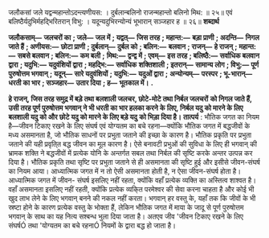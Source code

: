  

जलौकसां जले यद्वन्महान्तोऽदन्त्यणीयस: । दुर्बलान्बलिनो राजन्महान्तो बलिनो मिथ: ॥ २५॥ एवं बलिष्ठैर्यदुभिर्महद्भिरितरान् विभु: । यदून्यदुभिरन्योन्यं भूभारान् सञ्जहार ह ॥ २६॥ **शब्दार्थ** 

**जलौकसाम्—** **जलचरों का** **; जले—** **जल में** **; यद्वत्—** **जिस तरह** **; महान्त:—** **बड़ा प्राणी** **; अदन्ति—** **निगल जाते हैं** **; अणीयस:—** **छोटा प्राणी** **; दुर्बलान्—** **दुर्बल को** **; बलिन:—** **बलवान** **; राजन्—** **हे राजन्** **; महान्त:—** **सबसे बलवान** **; बलिन:—** **कम बली** **;** **मिथ:—** **द्वन्द्व में** **; एवम्—** **इस तरह** **; बलिष्ठै:—** **सर्वाधिक बलवान द्वारा** **; यदुभि:—** **यदुवंशियों द्वारा** **; महद्भि:—** **सर्वाधिक** **शक्तिशाली** **; इतरान्—** **सामान्य लोग** **; विभु:—** **पूर्ण पुरुषोत्तम भगवान्** **; यदून्—** **सारे यदुवंशियों** **; यदुभि:—** **यदुओं द्वारा** **;** **अन्योन्यम्—** **परस्पर** **; भू-भारान्—** **धरती का भार** **; सञ्जहार—** **उतार दिया** **; ह—** **भूतकाल में।** **.** 

**हे राजन्, जिस तरह समुद्र में बड़े तथा बलशाली जलचर, छोटे-मोटे तथा निर्बल जलचरों** **को निगल जाते हैं, उसी तरह पूर्ण पुरुषोत्तम भगवान् ने भी धरती का भार हलका करने के** **लिए, निर्बल यदु को मारने के लिए बलशाली यदु को और छोटे यदु को मारने के लिए बड़े यदु** **को भिड़ा दिया है।** **तात्पर्य** : भौतिक जगत का नियम है—जीवन टिकाए रखने के लिए संघर्ष एवं योग्यतम का बचे रहना—क्योंकि भौतिक जगत में बद्धजीवों के मध्य असमानता है, जो भौतिक साधनों पर प्रभुता जताने की इच्छा के कारण है। भौतिक प्रकृति पर प्रभुता जताने की यही प्रवृति्त बद्ध जीवन का मूल कारण है। ऐसे बनावटी प्रभुओं की सुविधा के लिए ही भगवान् की भ्रामक शक्ति ने बद्धजीवों में प्रत्येक योनि के अन्तर्गत सबल तथा निर्बल की सृष्टि करके अन्तर उत्पन्न कर दिया है। भौतिक प्रकृति तथा सृष्टि पर प्रभुता जताने से ही असमानता की सृष्टि हुई और इसीसे जीवन-संघर्ष का नियम आया। आध्यात्मिक जगत में न तो ऐसी असमानता होती है, न ऐसा जीवन-संघर्ष होता है। आध्यात्मिक जगत में जीवन- संघर्ष इसलिए नहीं रहता, क्योंकि वहाँ प्रत्येक व्यक्ति का अस्तित्व शाश्वत है। वहाँ असमानता इसलिए नहीं रहती, क्योंकि प्रत्येक व्यकि्त परमेश्वर की सेवा करना चाहता है और कोई भी खुद लाभ लेने के लिए भगवान् बनने की नकल नहीं करता। भगवान् हर वस्तु के, यहाँ तक कि जीवों के भी स्रष्टा होने के कारण प्रत्येक वस्तु के भोक्ता हैं, लेकिन भौतिक जगत में माया के जादू से पूर्ण पुरुषोत्तम भगवान् के साथ का यह नित्य सश्बन्ध भुला दिया जाता है। अतएव जीव 'जीवन टिकाए रखने के लिए संघर्षÓ तथा 'योग्यतम का बचे रहनाÓ नियमों के द्वारा बद्ध हो जाता है। 